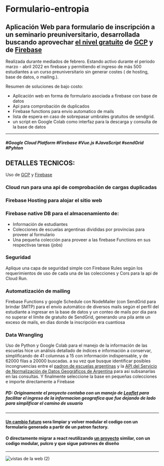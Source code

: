 # Formulario-entropia

## Aplicación Web para formulario de inscripción a un seminario preuniversitario, desarrollada buscando aprovechar [el nivel gratuito](https://cloud.google.com/free) de [GCP](cloud.google.com/) y de [Firebase](https://firebase.google.com/) 

Realizada durante mediados de febrero.
Estando activo durante el periodo marzo - abril 2022 en firebase y permitiendo el ingreso de más 500 estudiantes a un curso preuniversitario sin generar costes ( de hosting, base de datos, o mailing.).

Resumen de soluciones de bajo costo:
- Aplicación web en forma de formulario asociada a firebase con base de datos
- Api para comprobación de duplicados 
- Firebase functions para envio automatico de mails
- lista de espera en caso de sobrepasar umbrales gratuitos de sendgrid.
- un script en Google Colab como interfaz para la descarga y consulta de la base de datos 
 ---
##### #Google Cloud Platform #Firebase #Vue.js #JavaScript #sendGrid #Pyhton

## DETALLES TECNICOS:

Uso de [GCP](cloud.google.com/) y [Firebase](https://firebase.google.com/)

### Cloud run para una api de comprobación de cargas duplicadas 

### Firebase Hosting para alojar el sitio web

### Firebase native DB para el almacenamiento de:
- Información de estudiantes
- Colecciones de escuelas argentinas divididas por provincias para proveer al formulario
- Una pequeña colección para proveer a las firebase Functions en sus respectivas tareas (jobs)

### Seguridad
Aplique una capa de seguridad simple con Firebase Rules según los requerimientos de uso de cada una de las colecciones y Cors para la api de Cloud Run.


### Automatización de mailing

Firebase Functions y google Schedule con NodeMailer (con SendGrid para brindar SMTP)
para el envío automático de diversos mails según el perfil del estudiante a ingresar en la base de datos 
y un conteo de mails por dia para no superar el límite de gratuito de SendGrid, generando una pila ante un exceso de mails, en días donde la inscripción era cuantiosa


### Data Wrangling

Uso de Python y Google Colab para el manejo de la información de las escuelas hice un análisis detallado de índices e información a conservar, simplificando de 41 columnas a 15 con información indispensable, y de 62000 filas a 20000 buscadas. a su vez que busque identificar posibles incongruencias entre el [padron de escuelas argentinas](https://datos.gob.ar/ar/dataset/educacion-padron-oficial-establecimientos-educativos) y la [API del Servicio de Normalización de Datos Geográficos de Argentina](https://datosgobar.github.io/georef-ar-api/) para asi subsanarlas en las consultas.
Y finalmente seleccione la base en pequeñas colecciones e importe directamente a Firebase 

##### PD: Originamente el proyecto contaba con un manejo de [Leaflet](https://leafletjs.com) para facilitar el ingreso de la informacion geografica que fue dejando de lado para simplificar el camino de usuario

---
#### [Un cambio futuro](https://github.com/santitfg/vue-form-factory) sera limpiar y volver modular el codigo con un formulario generado a partir de un patron factory.
#### O directamente migrar a react reutilizando [un proyecto](https://github.com/santitfg/proyecto-gajo) similar, con un codigo modular, pulcro y que sigue patrones de diseño

----

![vistas de la web (2)](https://user-images.githubusercontent.com/88756407/166302675-fbb0d039-8528-437d-a327-33db3fcfaae6.jpg)
